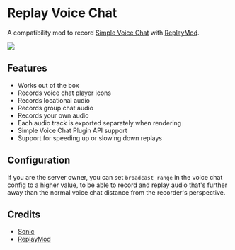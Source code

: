# Replay Voice Chat

A compatibility mod to record [Simple Voice Chat](https://www.curseforge.com/minecraft/mc-mods/simple-voice-chat)
with [ReplayMod](https://www.replaymod.com/).

![](https://i.imgur.com/jQsK7O3.png)

## Features

- Works out of the box
- Records voice chat player icons
- Records locational audio
- Records group chat audio
- Records your own audio
- Each audio track is exported separately when rendering
- Simple Voice Chat Plugin API support
- Support for speeding up or slowing down replays

## Configuration

If you are the server owner, you can set `broadcast_range` in the voice chat config to a higher value, to be able to
record and replay audio that's further away than the normal voice chat distance from the recorder's perspective.

## Credits

- [Sonic](https://github.com/waywardgeek/sonic)
- [ReplayMod](https://github.com/ReplayMod/ReplayMod)